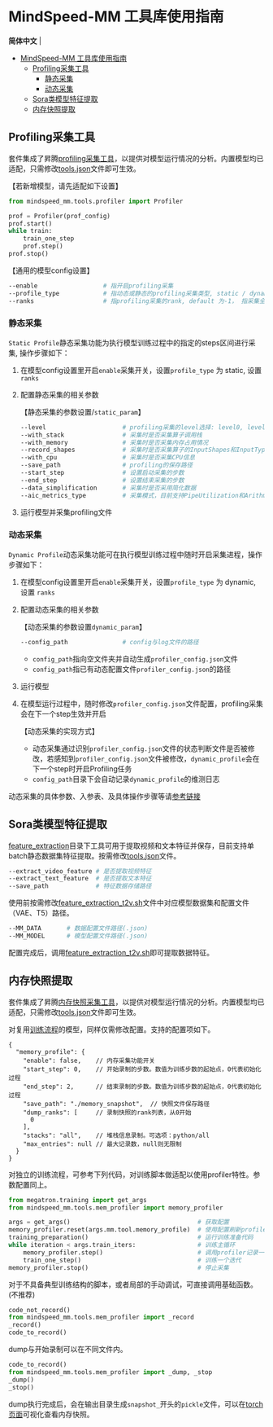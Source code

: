 # MindSpeed-MM 工具库使用指南

<p align="left">
        <b>简体中文</b> |
</p>

- [MindSpeed-MM 工具库使用指南](#mindspeed-mm-工具库使用指南)
  - [Profiling采集工具](#profiling采集工具)
    - [静态采集](#静态采集)
    - [动态采集](#动态采集)
  - [Sora类模型特征提取](#sora类模型特征提取)
  - [内存快照提取](#内存快照提取)

## <a id="jump1"></a>Profiling采集工具

套件集成了昇腾[profiling采集工具](./profiler.py)，以提供对模型运行情况的分析。内置模型均已适配，只需修改[tools.json](./tools.json)文件即可生效。

【若新增模型，请先适配如下设置】

```python
from mindspeed_mm.tools.profiler import Profiler

prof = Profiler(prof_config)
prof.start()
while train:
    train_one_step
    prof.step()
prof.stop()
```

【通用的模型config设置】

```bash
--enable                  # 指开启profiling采集
--profile_type            # 指动态或静态的profiling采集类型, static / dynamic
--ranks                   # 指profiling采集的rank, default 为-1， 指采集全部rank
```

### 静态采集

`Static Profile`静态采集功能为执行模型训练过程中的指定的steps区间进行采集, 操作步骤如下：

1. 在模型config设置里开启`enable`采集开关，设置`profile_type` 为 static, 设置 `ranks`

2. 配置静态采集的相关参数

    【静态采集的参数设置/`static_param`】

    ```bash
    --level                     # profiling采集的level选择: level0, level1, level2
    --with_stack                # 采集时是否采集算子调用栈
    --with_memory               # 采集时是否采集内存占用情况
    --record_shapes             # 采集时是否采集算子的InputShapes和InputTypes
    --with_cpu                  # 采集时是否采集CPU信息
    --save_path                 # profiling的保存路径
    --start_step                # 设置启动采集的步数
    --end_step                  # 设置结束采集的步数
    --data_simplification       # 采集时是否采用简化数据
    --aic_metrics_type          # 采集模式，目前支持PipeUtilization和ArithmeticUtilization两种，默认采用PipeUtilization
    ```

3. 运行模型并采集profiling文件

### 动态采集

`Dynamic Profile`动态采集功能可在执行模型训练过程中随时开启采集进程，操作步骤如下：

1. 在模型config设置里开启`enable`采集开关，设置`profile_type` 为 dynamic, 设置 `ranks`

2. 配置动态采集的相关参数

    【动态采集的参数设置`dynamic_param`】

    ```bash
    --config_path               # config与log文件的路径
    ```
  
    - `config_path`指向空文件夹并自动生成`profiler_config.json`文件
    - `config_path`指已有动态配置文件`profiler_config.json`的路径

3. 运行模型

4. 在模型运行过程中，随时修改`profiler_config.json`文件配置，profiling采集会在下一个step生效并开启

    【动态采集的实现方式】

    - 动态采集通过识别`profiler_config.json`文件的状态判断文件是否被修改，若感知到`profiler_config.json`文件被修改，`dynamic_profile`会在下一个step时开启Profiling任务
    - `config_path`目录下会自动记录`dynamic_profile`的维测日志

动态采集的具体参数、入参表、及具体操作步骤等请[参考链接](https://www.hiascend.com/document/detail/zh/CANNCommunityEdition/800alpha001/devaids/devtools/profiling/atlasprofiling_16_0033.html#ZH-CN_TOPIC_0000002046667974__section17272160135118)

## <a id="sorafeature"></a>Sora类模型特征提取
[feature_extraction](./feature_extraction)目录下工具可用于提取视频和文本特征并保存，目前支持单batch静态数据集特征提取。按需修改[tools.json](./tools.json)文件。

```bash
--extract_video_feature # 是否提取视频特征
--extract_text_feature  # 是否提取文本特征
--save_path             # 特征数据存储路径
```

使用前按需修改[feature_extraction_t2v.sh](./feature_extraction/feature_extraction_t2v.sh)文件中对应模型数据集和配置文件（VAE、T5）路径。

```bash
--MM_DATA       # 数据配置文件路径(.json)
--MM_MODEL      # 模型配置文件路径(.json)
```

配置完成后，调用[feature_extraction_t2v.sh](./feature_extraction/feature_extraction_t2v.sh)即可提取数据特征。

## <a id="memory"></a>内存快照提取

套件集成了昇腾[内存快照采集工具](./mem_profiler.py)，以提供对模型运行情况的分析。内置模型均已适配，只需修改[tools.json](./tools.json)文件即可生效。

对复用[训练流程](../../mindspeed_mm/training.py)的模型，同样仅需修改配置。支持的配置项如下。

```json5
{
  "memory_profile": {
    "enable": false,    // 内存采集功能开关
    "start_step": 0,    // 开始录制的步数。数值为训练步数的起始点，0代表初始化过程
    "end_step": 2,      // 结束录制的步数。数值为训练步数的起始点，0代表初始化过程
    "save_path": "./memory_snapshot",  // 快照文件保存路径
    "dump_ranks": [     // 录制快照的rank列表，从0开始
      0
    ],
    "stacks": "all",    // 堆栈信息录制。可选项：python/all
    "max_entries": null // 最大记录数，null则无限制
  }
}
```

对独立的训练流程，可参考下列代码，对训练脚本做适配以使用profiler特性。参数配置同上。

```python
from megatron.training import get_args
from mindspeed_mm.tools.mem_profiler import memory_profiler

args = get_args()                                   # 获取配置
memory_profiler.reset(args.mm.tool.memory_profile)  # 使用配置刷新profiler状态
training_preparation()                              # 运行训练准备代码
while iteration < args.train_iters:                 # 训练主循环
    memory_profiler.step()                          # 调用profiler记录一个迭代
    train_one_step()                                # 训练一个迭代
memory_profiler.stop()                              # 停止采集
```

对于不具备典型训练结构的脚本，或者局部的手动调试，可直接调用基础函数。(不推荐)

```python
code_not_record()
from mindspeed_mm.tools.mem_profiler import _record
_record()
code_to_record()
```

dump与开始录制可以在不同文件内。

```python
code_to_record()
from mindspeed_mm.tools.mem_profiler import _dump, _stop
_dump()
_stop()
```

dump执行完成后，会在输出目录生成`snapshot_`开头的`pickle`文件，可以在[torch页面](https://pytorch.org/memory_viz)可视化查看内存快照。
